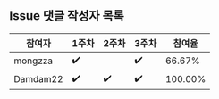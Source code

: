 ## Issue 댓글 작성자 목록

| 참여자| 1주차| 2주차| 3주차| 참여율| 
|---|---|---|---|---| 
| mongzza| :heavy_check_mark:| | :heavy_check_mark:| 66.67%| 
| Damdam22| :heavy_check_mark:| :heavy_check_mark:| :heavy_check_mark:| 100.00%| 

